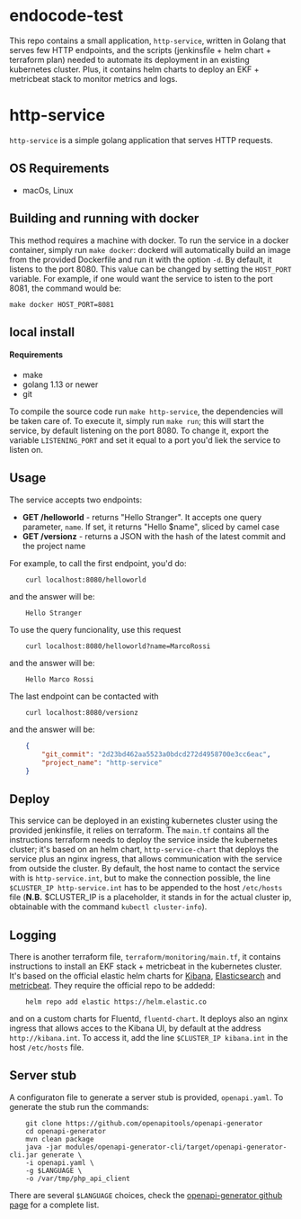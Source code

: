 # endocode-test

This repo contains a small application, `http-service`, written in Golang that serves few HTTP endpoints, and the scripts (jenkinsfile + helm chart + terraform plan) needed to automate its deployment in an existing kubernetes cluster. Plus, it contains helm charts to deploy an EKF + metricbeat stack to monitor metrics and logs.

# http-service

`http-service` is a simple golang application that serves HTTP requests. 

## OS Requirements
* macOs, Linux

## Building and running with docker
This method requires a machine with docker. To run the service in a docker container, simply run `make docker`: dockerd will automatically build an image from the provided Dockerfile and run it with the option `-d`. By default, it listens to the port 8080. This value can be changed by setting the `HOST_PORT` variable. For example, if one would want the service to isten to the port 8081, the command would be:

```shell
make docker HOST_PORT=8081
```

## local install
#### Requirements
* make
* golang 1.13 or newer
* git

To compile the source code run `make http-service`, the dependencies will be taken care of. To execute it, simply run `make run`; this will start the service, by default listening on the port 8080. To change it, export the variable `LISTENING_PORT` and set it equal to a port you'd liek the service to listen on. 

## Usage

The service accepts two endpoints:

* **GET /helloworld** - returns "Hello Stranger". It accepts one query parameter, `name`. If set, it returns "Hello $name", sliced by camel case
* **GET /versionz** - returns a JSON with the hash of the latest commit and the project name

For example, to call the first endpoint, you'd do: 
```shell
    curl localhost:8080/helloworld
```

and the answer will be:
```
    Hello Stranger
```

To use the query funcionality, use this request
```shell
    curl localhost:8080/helloworld?name=MarcoRossi
```

and the answer will be:
```
    Hello Marco Rossi
```

The last endpoint can be contacted with
```
    curl localhost:8080/versionz
```

and the answer will be:
```json
    {
        "git_commit": "2d23bd462aa5523a0bdcd272d4958700e3cc6eac",
        "project_name": "http-service"
    }
```

## Deploy
This service can be deployed in an existing kubernetes cluster using the provided jenkinsfile, it relies on terraform. The `main.tf` contains all the instructions terraform needs to deploy the service inside the kubernetes cluster; it's based on an helm chart, `http-service-chart` that deploys the service plus an nginx ingress, that allows communication with the service from outside the cluster. By default, the host name to contact the service with is `http-service.int`, but to make the connection possible, the line `$CLUSTER_IP http-service.int` has to be appended to the host `/etc/hosts` file (**N.B.** $CLUSTER_IP is a placeholder, it stands in for the actual cluster ip, obtainable with the command `kubectl cluster-info`). 

## Logging
There is another terraform file, `terraform/monitoring/main.tf`, it contains instructions to install an EKF stack + metricbeat in the kubernetes cluster. It's based on the official elastic helm charts for [Kibana](https://github.com/elastic/helm-charts/tree/6.5.2-alpha1/kibana), [Elasticsearch](https://github.com/elastic/helm-charts/tree/6.5.2-alpha1/elasticsearch) and [metricbeat](https://github.com/elastic/helm-charts/tree/master/metricbeat). They require the official repo to be addedd:

```shell
    helm repo add elastic https://helm.elastic.co
```

and on a custom charts for Fluentd, `fluentd-chart`. It deploys also an nginx ingress that allows acces to the Kibana UI, by default at the address `http://kibana.int`. To access it, add the line `$CLUSTER_IP kibana.int` in the host `/etc/hosts` file. 

## Server stub
A configuraton file to generate a server stub is provided, `openapi.yaml`. To generate the stub run the commands:

```shell
    git clone https://github.com/openapitools/openapi-generator
    cd openapi-generator
    mvn clean package
    java -jar modules/openapi-generator-cli/target/openapi-generator-cli.jar generate \
    -i openapi.yaml \
    -g $LANGUAGE \
    -o /var/tmp/php_api_client
```

There are several `$LANGUAGE` choices, check the [openapi-generator github page](https://github.com/OpenAPITools/openapi-generator) for a complete list.